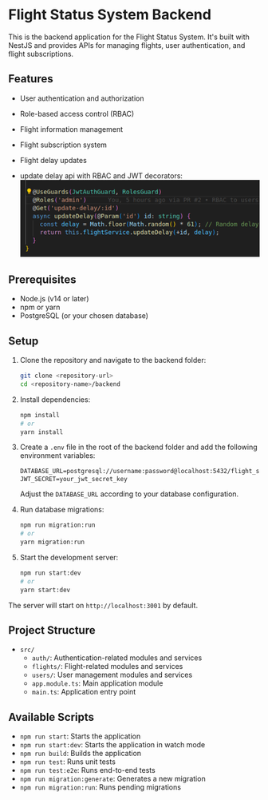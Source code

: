 # Flight Status System Backend

This is the backend application for the Flight Status System. It's built with NestJS and provides APIs for managing flights, user authentication, and flight subscriptions.

## Features

- User authentication and authorization
- Role-based access control (RBAC)
- Flight information management
- Flight subscription system
- Flight delay updates

 - update delay api with RBAC and JWT decorators:
![2](readme_images/9.png)

## Prerequisites

- Node.js (v14 or later)
- npm or yarn
- PostgreSQL (or your chosen database)

## Setup

1. Clone the repository and navigate to the backend folder:

   ```bash
   git clone <repository-url>
   cd <repository-name>/backend
   ```

2. Install dependencies:

   ```bash
   npm install
   # or
   yarn install
   ```

3. Create a `.env` file in the root of the backend folder and add the following environment variables:

   ```
   DATABASE_URL=postgresql://username:password@localhost:5432/flight_status
   JWT_SECRET=your_jwt_secret_key
   ```

   Adjust the `DATABASE_URL` according to your database configuration.

4. Run database migrations:

   ```bash
   npm run migration:run
   # or
   yarn migration:run
   ```

5. Start the development server:

   ```bash
   npm run start:dev
   # or
   yarn start:dev
   ```

The server will start on `http://localhost:3001` by default.

## Project Structure

- `src/`
  - `auth/`: Authentication-related modules and services
  - `flights/`: Flight-related modules and services
  - `users/`: User management modules and services
  - `app.module.ts`: Main application module
  - `main.ts`: Application entry point

## Available Scripts

- `npm run start`: Starts the application
- `npm run start:dev`: Starts the application in watch mode
- `npm run build`: Builds the application
- `npm run test`: Runs unit tests
- `npm run test:e2e`: Runs end-to-end tests
- `npm run migration:generate`: Generates a new migration
- `npm run migration:run`: Runs pending migrations
